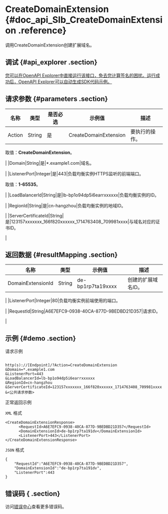 # CreateDomainExtension {#doc_api_Slb_CreateDomainExtension .reference}

调用CreateDomainExtension创建扩展域名。

## 调试 {#api_explorer .section}

[您可以在OpenAPI Explorer中直接运行该接口，免去您计算签名的困扰。运行成功后，OpenAPI Explorer可以自动生成SDK代码示例。](https://api.aliyun.com/#product=Slb&api=CreateDomainExtension&type=RPC&version=2014-05-15)

## 请求参数 {#parameters .section}

|名称|类型|是否必选|示例值|描述|
|--|--|----|---|--|
|Action|String|是|CreateDomainExtension|要执行的操作。

 取值：**CreateDomainExtension**。

 |
|Domain|String|是|\*.example1.com|域名。

 |
|ListenerPort|Integer|是|443|负载均衡实例HTTPS监听的前端端口。

 取值：**1-65535**。

 |
|LoadBalancerId|String|是|lb-bp1o94dp5i6earrxxxxxx|负载均衡实例的ID。

 |
|RegionId|String|是|cn-hangzhou|负载均衡实例的地域ID。

 |
|ServerCertificateId|String|是|123157xxxxxxx\_166f820xxxxxx\_1714763408\_709981xxxx|与域名对应的证书ID。

 |

## 返回数据 {#resultMapping .section}

|名称|类型|示例值|描述|
|--|--|---|--|
|DomainExtensionId|String|de-bp1rp7ta19xxxx|创建的扩展域名ID。

 |
|ListenerPort|Integer|80|负载均衡实例前端使用的端口。

 |
|RequestId|String|A6E7EFC9-0938-40CA-877D-9BEDBD21D357|请求ID。

 |

## 示例 {#demo .section}

请求示例

``` {#request_demo}

http(s)://[Endpoint]/?Action=CreateDomainExtension
&Domain=*.example1.com
&ListenerPort=443
&LoadBalancerId=lb-bp1o94dp5i6earrxxxxxx
&RegionId=cn-hangzhou
&ServerCertificateId=123157xxxxxxx_166f820xxxxxx_1714763408_709981xxxx
&<公共请求参数>

```

正常返回示例

`XML` 格式

``` {#xml_return_success_demo}
<CreateDomainExtensionResponse>
	  <RequestId>A6E7EFC9-0938-40CA-877D-9BEDBD21D357</RequestId>
	  <DomainExtensionId>de-bp1rp7ta191dv</DomainExtensionId>
	  <ListenerPort>443</ListenerPort>
</CreateDomainExtensionResponse>
```

`JSON` 格式

``` {#json_return_success_demo}
{
	"RequestId":"A6E7EFC9-0938-40CA-877D-9BEDBD21D357",
	"DomainExtensionId":"de-bp1rp7ta191dv",
	"ListenerPort":443
}
```

## 错误码 { .section}

访问[错误中心](https://error-center.alibabacloud.com/status/product/Slb)查看更多错误码。

